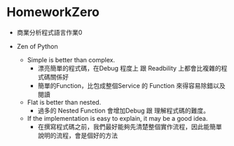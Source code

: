 # HomeworkZero
- 商業分析程式語言作業0

- Zen of Python
  - Simple is better than complex.
    - 漂亮簡單的程式碼，在Debug 程度上 跟 Readbility 上都會比複雜的程式碼關係好
    - 簡單的Function，比包成整個Service 的 Function 來得容易除錯以及閱讀
  - Flat is better than nested.
    - 過多的 Nested Function 會增加Debug 跟 理解程式碼的難度。
  - If the implementation is easy to explain, it may be a good idea.
    - 在撰寫程式碼之前，我們最好能夠先清楚整個實作流程，因此能簡單說明的流程，會是個好的方法
